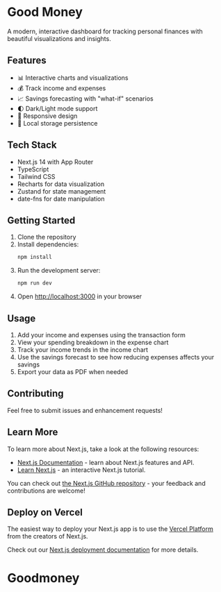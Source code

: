 # Good Money

A modern, interactive dashboard for tracking personal finances with beautiful visualizations and insights.

## Features

- 📊 Interactive charts and visualizations
- 💰 Track income and expenses
- 📈 Savings forecasting with "what-if" scenarios
- 🌓 Dark/Light mode support
- 📱 Responsive design
- 💾 Local storage persistence

## Tech Stack

- Next.js 14 with App Router
- TypeScript
- Tailwind CSS
- Recharts for data visualization
- Zustand for state management
- date-fns for date manipulation

## Getting Started

1. Clone the repository
2. Install dependencies:
   ```bash
   npm install
   ```
3. Run the development server:
   ```bash
   npm run dev
   ```
4. Open [http://localhost:3000](http://localhost:3000) in your browser

## Usage

1. Add your income and expenses using the transaction form
2. View your spending breakdown in the expense chart
3. Track your income trends in the income chart
4. Use the savings forecast to see how reducing expenses affects your savings
5. Export your data as PDF when needed

## Contributing

Feel free to submit issues and enhancement requests!

## Learn More

To learn more about Next.js, take a look at the following resources:

- [Next.js Documentation](https://nextjs.org/docs) - learn about Next.js features and API.
- [Learn Next.js](https://nextjs.org/learn) - an interactive Next.js tutorial.

You can check out [the Next.js GitHub repository](https://github.com/vercel/next.js) - your feedback and contributions are welcome!

## Deploy on Vercel

The easiest way to deploy your Next.js app is to use the [Vercel Platform](https://vercel.com/new?utm_medium=default-template&filter=next.js&utm_source=create-next-app&utm_campaign=create-next-app-readme) from the creators of Next.js.

Check out our [Next.js deployment documentation](https://nextjs.org/docs/app/building-your-application/deploying) for more details.
# Goodmoney
